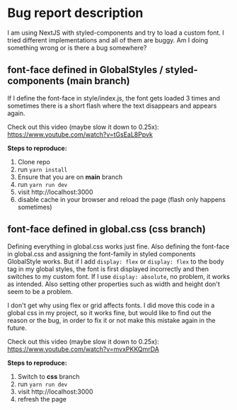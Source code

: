 # Bug report description

I am using NextJS with styled-components and try to load a custom font. I tried different implementations and all of 
them are buggy. Am I doing something wrong or is there a bug somewhere?

## font-face defined in GlobalStyles / styled-components  (main branch)

If I define the font-face in style/index.js, the font gets loaded 3 times and sometimes there is a short flash where 
the text disappears and appears again.

Check out this video (maybe slow it down to 0.25x): https://www.youtube.com/watch?v=tGsEaL8Ppvk

**Steps to reproduce:**

1. Clone repo
2. run `yarn install`
3. Ensure that you are on **main** branch
4. run `yarn run dev`
5. visit http://localhost:3000
6. disable cache in your browser and reload the page (flash only happens sometimes)


## font-face defined in global.css (css branch)

Defining everything in global.css works just fine. Also defining the font-face in global.css and assigning the 
font-family in styled components GlobalStyle works. But if I add `display: flex` or `display: flex` to the body tag in 
my global styles, the font is first displayed incorrectly and then switches to my custom font. If I use 
`display: absolute`, no problem, it works as intended. Also setting other properties such as width and height don't
seem to be a problem.

I don't get why using flex or grid affects fonts. I did move this code in a global css in my project, so it works fine, 
but would like to find out the reason or the bug, in order to fix it or not make this mistake again in the future.

Check out this video (maybe slow it down to 0.25x): https://www.youtube.com/watch?v=mvxPKKQmrDA

**Steps to reproduce:**

1. Switch to **css** branch
2. run `yarn run dev`
3. visit http://localhost:3000
4. refresh the page
